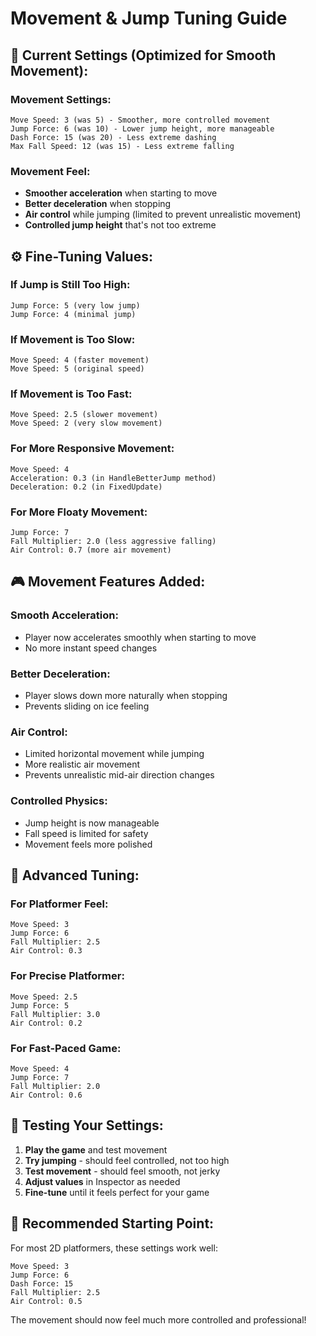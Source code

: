 # Movement & Jump Tuning Guide

## 🎯 **Current Settings (Optimized for Smooth Movement):**

### **Movement Settings:**
```
Move Speed: 3 (was 5) - Smoother, more controlled movement
Jump Force: 6 (was 10) - Lower jump height, more manageable
Dash Force: 15 (was 20) - Less extreme dashing
Max Fall Speed: 12 (was 15) - Less extreme falling
```

### **Movement Feel:**
- **Smoother acceleration** when starting to move
- **Better deceleration** when stopping
- **Air control** while jumping (limited to prevent unrealistic movement)
- **Controlled jump height** that's not too extreme

## ⚙️ **Fine-Tuning Values:**

### **If Jump is Still Too High:**
```
Jump Force: 5 (very low jump)
Jump Force: 4 (minimal jump)
```

### **If Movement is Too Slow:**
```
Move Speed: 4 (faster movement)
Move Speed: 5 (original speed)
```

### **If Movement is Too Fast:**
```
Move Speed: 2.5 (slower movement)
Move Speed: 2 (very slow movement)
```

### **For More Responsive Movement:**
```
Move Speed: 4
Acceleration: 0.3 (in HandleBetterJump method)
Deceleration: 0.2 (in FixedUpdate)
```

### **For More Floaty Movement:**
```
Jump Force: 7
Fall Multiplier: 2.0 (less aggressive falling)
Air Control: 0.7 (more air movement)
```

## 🎮 **Movement Features Added:**

### **Smooth Acceleration:**
- Player now accelerates smoothly when starting to move
- No more instant speed changes

### **Better Deceleration:**
- Player slows down more naturally when stopping
- Prevents sliding on ice feeling

### **Air Control:**
- Limited horizontal movement while jumping
- More realistic air movement
- Prevents unrealistic mid-air direction changes

### **Controlled Physics:**
- Jump height is now manageable
- Fall speed is limited for safety
- Movement feels more polished

## 🔧 **Advanced Tuning:**

### **For Platformer Feel:**
```
Move Speed: 3
Jump Force: 6
Fall Multiplier: 2.5
Air Control: 0.3
```

### **For Precise Platformer:**
```
Move Speed: 2.5
Jump Force: 5
Fall Multiplier: 3.0
Air Control: 0.2
```

### **For Fast-Paced Game:**
```
Move Speed: 4
Jump Force: 7
Fall Multiplier: 2.0
Air Control: 0.6
```

## 📱 **Testing Your Settings:**

1. **Play the game** and test movement
2. **Try jumping** - should feel controlled, not too high
3. **Test movement** - should feel smooth, not jerky
4. **Adjust values** in Inspector as needed
5. **Fine-tune** until it feels perfect for your game

## 🎯 **Recommended Starting Point:**

For most 2D platformers, these settings work well:
```
Move Speed: 3
Jump Force: 6
Dash Force: 15
Fall Multiplier: 2.5
Air Control: 0.5
```

The movement should now feel much more controlled and professional!

